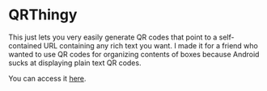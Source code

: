 # QRThingy

This just lets you very easily generate QR codes that point to a self-contained URL containing any rich text you want. I made it for a friend who wanted to use QR codes for organizing contents of boxes because Android sucks at displaying plain text QR codes.

You can access it [here](https://evandotpro.github.io/qrthingy).
